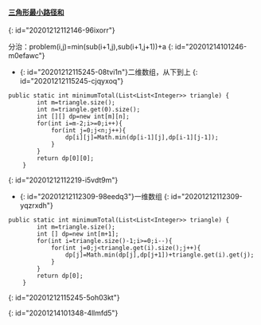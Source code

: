 #### [三角形最小路径和](https://leetcode-cn.com/problems/triangle/)
{: id="20201212112146-96ixorr"}

分治：problem(i,j)=min(sub(i+1,j),sub(i+1,j+1))+a
{: id="20201214101246-m0efawc"}

* {: id="20201212115245-08tvi1n"}二维数组，从下到上
{: id="20201212115245-cjqyxoq"}

```
public static int minimumTotal(List<List<Integer>> triangle) {
        int m=triangle.size();
        int n=triangle.get(0).size();
        int [][] dp=new int[m][n];
        for(int i=m-2;i>=0;i++){
            for(int j=0;j<n;j++){
                dp[i][j]=Math.min(dp[i-1][j],dp[i-1][j-1]);
            }
        }
        return dp[0][0];
    }
```
{: id="20201212112219-i5vdt9m"}

* {: id="20201212112309-98eedq3"}一维数组
{: id="20201212112309-yqzrxdh"}

```
public static int minimumTotal(List<List<Integer>> triangle) {
        int m=triangle.size();
        int [] dp=new int[m+1];
        for(int i=triangle.size()-1;i>=0;i--){
            for(int j=0;j<triangle.get(i).size();j++){
                dp[j]=Math.min(dp[j],dp[j+1])+triangle.get(i).get(j);
            }
        }
        return dp[0];
    }
```
{: id="20201212115245-5oh03kt"}

{: id="20201214101348-4llmfd5"}

